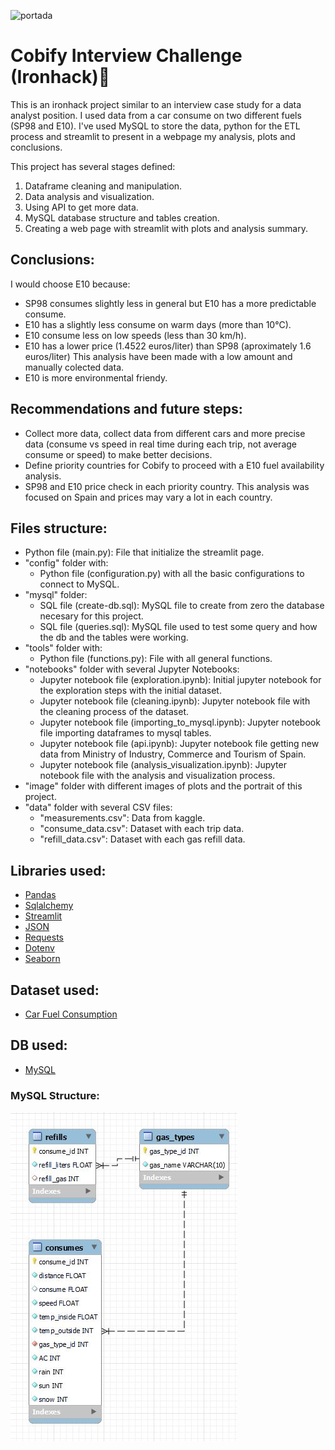 ![portada](https://github.com/ccastroblua/reto_data/blob/main/images/cobify.png)

# Cobify Interview Challenge (Ironhack)🚕

This is an ironhack project similar to an interview case study for a data analyst position. I used data from a car consume on two different fuels (SP98 and E10).
I've used MySQL to store the data, python for the ETL process and streamlit to present in a webpage my analysis, plots and conclusions.

This project has several stages defined:
1. Dataframe cleaning and manipulation.
2. Data analysis and visualization.
3. Using API to get more data.
4. MySQL database structure and tables creation.
5. Creating a web page with streamlit with plots and analysis summary.

## Conclusions:
I would choose E10 because:
- SP98 consumes slightly less in general but E10 has a more predictable consume.
- E10 has a slightly less consume on warm days (more than 10°C).
- E10 consume less on low speeds (less than 30 km/h).
- E10 has a lower price (1.4522 euros/liter) than SP98 (aproximately 1.6 euros/liter)
This analysis have been made with a low amount and manually colected data.
- E10 is more environmental friendy.

## Recommendations and future steps:
- Collect more data, collect data from different cars and more precise data (consume vs speed in real time during each trip, not average consume or speed) to make better decisions.
- Define priority countries for Cobify to proceed with a E10 fuel availability analysis.
- SP98 and E10 price check in each priority country. This analysis was focused on Spain and prices may vary a lot in each country.

## Files structure:

- Python file (main.py): File that initialize the streamlit page.
- "config" folder with:
    - Python file (configuration.py) with all the basic configurations to connect to MySQL.
- "mysql" folder:
    - SQL file (create-db.sql): MySQL file to create from zero the database necesary for this project.
    - SQL file (queries.sql): MySQL file used to test some query and how the db and the tables were working.
- "tools" folder with:
    - Python file (functions.py): File with all general functions.
- "notebooks" folder with several Jupyter Notebooks:
    - Jupyter notebook file (exploration.ipynb): Initial jupyter notebook for the exploration steps with the initial dataset.
    - Jupyter notebook file (cleaning.ipynb): Jupyter notebook file with the cleaning process of the dataset.
    - Jupyter notebook file (importing_to_mysql.ipynb): Jupyter notebook file importing dataframes to mysql tables.
    - Jupyter notebook file (api.ipynb): Jupyter notebook file getting new data from 
    Ministry of Industry, Commerce and Tourism of Spain.
    - Jupyter notebook file (analysis_visualization.ipynb): Jupyter notebook file with the analysis and visualization process.
- "image" folder with different images of plots and the portrait of this project.
- "data" folder with several CSV files:
    - "measurements.csv": Data from kaggle.
    - "consume_data.csv": Dataset with each trip data.
    - "refill_data.csv": Dataset with each gas refill data.

## Libraries used:

- [Pandas](https://pandas.pydata.org/)
- [Sqlalchemy](https://www.sqlalchemy.org/)
- [Streamlit](https://docs.streamlit.io/en/stable/api.html)
- [JSON](https://docs.python.org/3/library/json.html)
- [Requests](https://docs.python-requests.org/en/master/)
- [Dotenv](https://pypi.org/project/python-dotenv/)
- [Seaborn](https://seaborn.pydata.org/introduction.html)

## Dataset used:

- [Car Fuel Consumption](https://www.kaggle.com/anderas/car-consume)

## DB used:

- [MySQL](https://www.mysql.com/)

### MySQL Structure:

![MySQL Schema](images/mysql.JPG)
